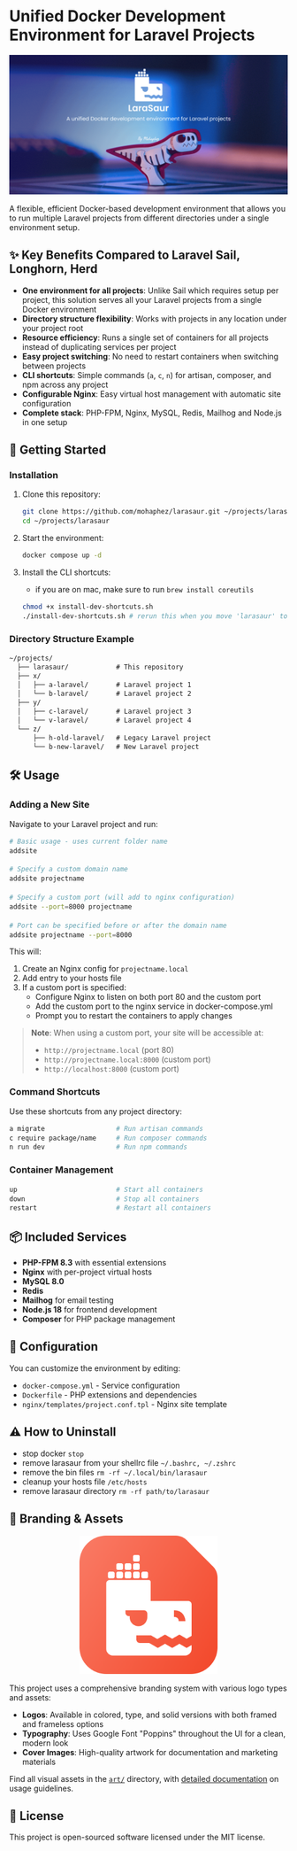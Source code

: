 # Unified Docker Development Environment for Laravel Projects

![Larasaur](art/cover/low-quality.png)

A flexible, efficient Docker-based development environment that allows you to run multiple Laravel projects from different directories under a single environment setup.

## ✨ Key Benefits Compared to Laravel Sail, Longhorn, Herd

- **One environment for all projects**: Unlike Sail which requires setup per project, this solution serves all your Laravel projects from a single Docker environment
- **Directory structure flexibility**: Works with projects in any location under your project root
- **Resource efficiency**: Runs a single set of containers for all projects instead of duplicating services per project
- **Easy project switching**: No need to restart containers when switching between projects
- **CLI shortcuts**: Simple commands (`a`, `c`, `n`) for artisan, composer, and npm across any project
- **Configurable Nginx**: Easy virtual host management with automatic site configuration
- **Complete stack**: PHP-FPM, Nginx, MySQL, Redis, Mailhog and Node.js in one setup

## 🚀 Getting Started

### Installation

1. Clone this repository:

   ```bash
   git clone https://github.com/mohaphez/larasaur.git ~/projects/larasaur
   cd ~/projects/larasaur
   ```

2. Start the environment:

   ```bash
   docker compose up -d
   ```

3. Install the CLI shortcuts:
   - if you are on mac, make sure to run `brew install coreutils`

   ```bash
   chmod +x install-dev-shortcuts.sh
   ./install-dev-shortcuts.sh # rerun this when you move 'larasaur' to a different directory
   ```

### Directory Structure Example

```
~/projects/
  ├── larasaur/            # This repository
  ├── x/
  │   ├── a-laravel/       # Laravel project 1
  │   └── b-laravel/       # Laravel project 2
  ├── y/
  │   ├── c-laravel/       # Laravel project 3
  │   └── v-laravel/       # Laravel project 4
  └── z/
      ├── h-old-laravel/   # Legacy Laravel project
      └── b-new-laravel/   # New Laravel project
```

## 🛠️ Usage

### Adding a New Site

Navigate to your Laravel project and run:

```bash
# Basic usage - uses current folder name
addsite

# Specify a custom domain name
addsite projectname

# Specify a custom port (will add to nginx configuration)
addsite --port=8000 projectname

# Port can be specified before or after the domain name
addsite projectname --port=8000
```

This will:
1. Create an Nginx config for `projectname.local`
2. Add entry to your hosts file
3. If a custom port is specified:
   - Configure Nginx to listen on both port 80 and the custom port
   - Add the custom port to the nginx service in docker-compose.yml
   - Prompt you to restart the containers to apply changes

> **Note**: When using a custom port, your site will be accessible at:
> - `http://projectname.local` (port 80)
> - `http://projectname.local:8000` (custom port)
> - `http://localhost:8000` (custom port)

### Command Shortcuts

Use these shortcuts from any project directory:

```bash
a migrate                  # Run artisan commands
c require package/name     # Run composer commands
n run dev                  # Run npm commands
```

### Container Management

```bash
up                         # Start all containers
down                       # Stop all containers
restart                    # Restart all containers
```

## 📦 Included Services

- **PHP-FPM 8.3** with essential extensions
- **Nginx** with per-project virtual hosts
- **MySQL 8.0**
- **Redis**
- **Mailhog** for email testing
- **Node.js 18** for frontend development
- **Composer** for PHP package management

## 🔧 Configuration

You can customize the environment by editing:

- `docker-compose.yml` - Service configuration
- `Dockerfile` - PHP extensions and dependencies
- `nginx/templates/project.conf.tpl` - Nginx site template

## ⚠️ How to Uninstall

- stop docker `stop`
- remove larasaur from your shellrc file `~/.bashrc, ~/.zshrc`
- remove the bin files `rm -rf ~/.local/bin/larasaur`
- cleanup your hosts file `/etc/hosts`
- remove larasaur directory `rm -rf path/to/larasaur`

## 🎨 Branding & Assets

<p align="center">
  <img src="art/logo/colored/framed.svg" width="250" alt="Larasaur Logo">
</p>

This project uses a comprehensive branding system with various logo types and assets:

- **Logos**: Available in colored, type, and solid versions with both framed and frameless options
- **Typography**: Uses Google Font "Poppins" throughout the UI for a clean, modern look
- **Cover Images**: High-quality artwork for documentation and marketing materials

Find all visual assets in the [`art/`](art/) directory, with [detailed documentation](art/readme.md) on usage guidelines.

## 📄 License

This project is open-sourced software licensed under the MIT license.
